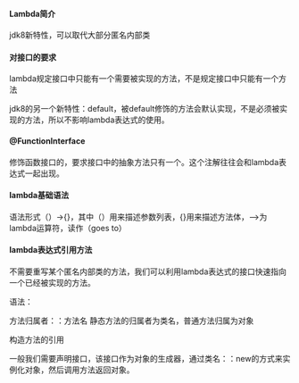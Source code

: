 #### Lambda简介

jdk8新特性，可以取代大部分匿名内部类

#### 对接口的要求

lambda规定接口中只能有一个需要被实现的方法，不是规定接口中只能有一个方法

jdk8的另一个新特性：default，被default修饰的方法会默认实现，不是必须被实现的方法，所以不影响lambda表达式的使用。

#### @FunctionInterface

修饰函数接口的，要求接口中的抽象方法只有一个。这个注解往往会和lambda表达式一起出现。

#### lambda基础语法

语法形式（）->{}，其中（）用来描述参数列表，{}用来描述方法体，—>为lambda运算符，读作（goes to）

#### lambda表达式引用方法

不需要重写某个匿名内部类的方法，我们可以利用lambda表达式的接口快速指向一个已经被实现的方法。

语法：

方法归属者：：方法名  静态方法的归属者为类名，普通方法归属为对象

构造方法的引用

一般我们需要声明接口，该接口作为对象的生成器，通过类名：：new的方式来实例化对象，然后调用方法返回对象。



